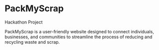 # PackMyScrap
Hackathon Project

PackMyScrap is a user-friendly website designed to connect individuals, businesses, and communities to streamline the process of reducing and recycling waste and scrap. 
